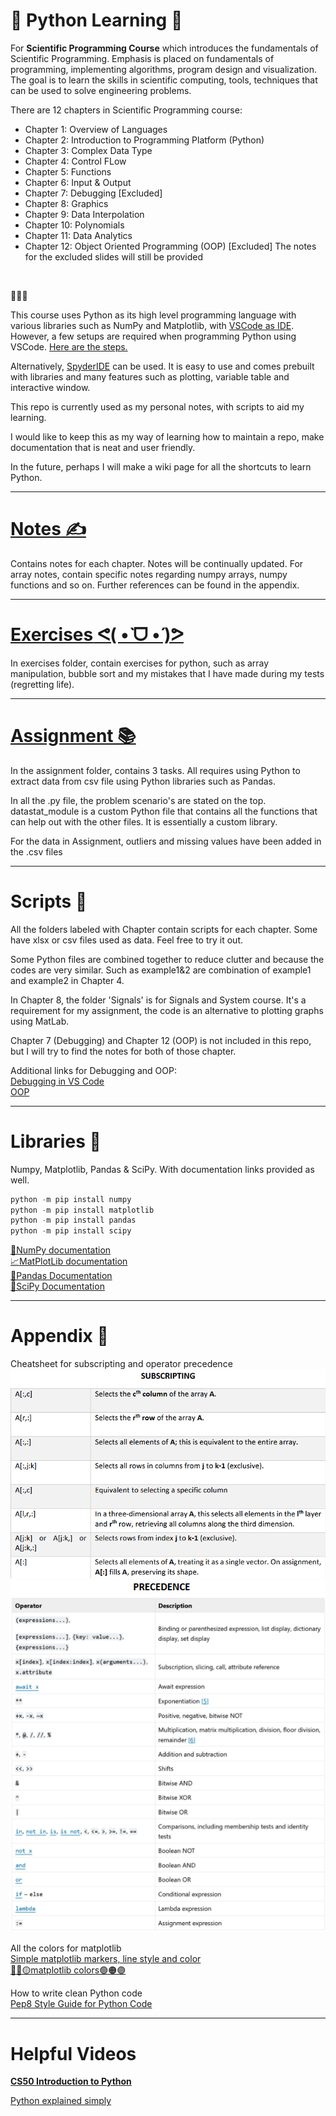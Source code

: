 # 📖 Python Learning 🚀
For **Scientific Programming Course** which introduces the fundamentals of Scientific Programming.
Emphasis is placed on fundamentals of programming, implementing algorithms, 
program design and visualization. The goal is to learn the skills in scientific computing,
tools, techniques that can be used to solve engineering problems.
<br>

There are 12 chapters in Scientific Programming course:
- Chapter 1: Overview of Languages
- Chapter 2: Introduction to Programming Platform (Python)
- Chapter 3: Complex Data Type
- Chapter 4: Control FLow
- Chapter 5: Functions
- Chapter 6: Input & Output
- Chapter 7: Debugging [Excluded]
- Chapter 8: Graphics
- Chapter 9: Data Interpolation
- Chapter 10: Polynomials
- Chapter 11: Data Analytics
- Chapter 12: Object Oriented Programming (OOP) [Excluded]
The notes for the excluded slides will still be provided
<br>

🐍🐍🐍

This course uses Python as its high level programming language with various libraries such as NumPy and Matplotlib, with [VSCode as IDE](https://code.visualstudio.com/download). However, a few setups are required when programming Python using VSCode. [Here are the steps.](https://code.visualstudio.com/docs/languages/python)

Alternatively, [SpyderIDE](https://www.spyder-ide.org/) can be used. It is easy to use and comes prebuilt with libraries and many features such as plotting, variable table and interactive window.


This repo is currently used as my personal notes, with scripts to aid my learning.

I would like to keep this as my way of learning how to maintain a repo, make documentation that is neat and user friendly.

In the future, perhaps I will make a wiki page for all the shortcuts to learn Python.

***
# [**Notes** ✍️](https://github.com/bropenguin847/Python-Learning/tree/main/Notes)
Contains notes for each chapter. Notes will be continually updated.
For array notes, contain specific notes regarding numpy arrays, numpy functions and so on.
Further references can be found in the appendix.
***
# [**Exercises** ᕙ(  •̀ ᗜ •́  )ᕗ](https://github.com/bropenguin847/Python-Learning/tree/main/exercises)
In exercises folder, contain exercises for python, such as array manipulation, bubble sort 
and my mistakes that I have made during my tests (regretting life).
***
# [Assignment 📚](https://github.com/bropenguin847/Python-Learning/tree/main/Assignment)
In the assignment folder, contains 3 tasks. All requires using Python to extract data from csv file using Python libraries such as Pandas.

In all the .py file, the problem scenario's are stated on the top.
datastat_module is a custom Python file that contains all the functions that can help out with the other files. It is essentially a custom library.

For the data in Assignment, outliers and missing values have been added in the .csv files
***
# Scripts 📝
All the folders labeled with Chapter contain scripts for each chapter. Some have xlsx or csv files used as data. Feel free to try it out.

Some Python files are combined together to reduce clutter and because the codes are very similar.
Such as example1&2 are combination of example1 and example2 in Chapter 4.

In Chapter 8, the folder 'Signals' is for Signals and System course. It's a requirement for my assignment, the code is an alternative to plotting graphs using MatLab.

Chapter 7 (Debugging) and Chapter 12 (OOP) is not included in this repo, but I will try to find the notes for both of those chapter.

Additional links for Debugging and OOP:<br>
[Debugging in VS Code](https://www.youtube.com/watch?v=b4p-SBjHh28)<br>
[OOP](https://www.youtube.com/watch?v=JeznW_7DlB0)<br>
***
# Libraries 📖
Numpy, Matplotlib, Pandas & SciPy. With documentation links provided as well.
```python
python -m pip install numpy
python -m pip install matplotlib
python -m pip install pandas
python -m pip install scipy
```
[🎲NumPy documentation](https://numpy.org/doc/stable/user/absolute_beginners.html)<br>
[📈MatPlotLib documentation](https://matplotlib.org/stable/index.html)<br>
[🐼Pandas Documentation](https://pandas.pydata.org/docs/index.html)<br>
[🐍SciPy Documentation](https://docs.scipy.org/doc/scipy/tutorial/index.html#user-guide)<br>
***
# Appendix 📌
Cheatsheet for subscripting and operator precedence
![subscripting](appendix1.png)<br>
![operator precedence](appendix2.png)<br>

All the colors for matplotlib<br>
[Simple matplotlib markers, line style and color](https://matplotlib.org/stable/api/_as_gen/matplotlib.pyplot.plot.html)<br>
[🔴🔵🟡matplotlib colors🟢🟠🟣](https://i.sstatic.net/lFZum.png)<br>

How to write clean Python code<br>
[Pep8 Style Guide for Python Code](https://pep8.org/)<br>
***
# Helpful Videos
[**CS50 Introduction to Python**](https://www.youtube.com/playlist?list=PLhQjrBD2T3817j24-GogXmWqO5Q5vYy0V)

[Python explained simply](https://www.youtube.com/watch?v=x7X9w_GIm1s)
